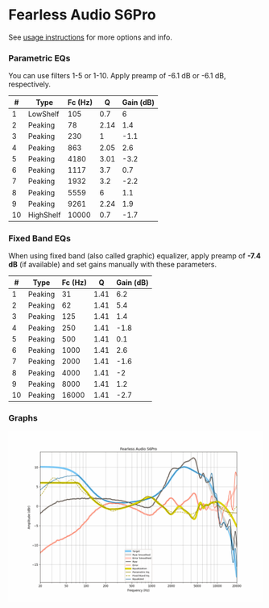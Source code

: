 # Fearless Audio S6Pro
See [usage instructions](https://github.com/jaakkopasanen/AutoEq#usage) for more options and info.

### Parametric EQs
You can use filters 1-5 or 1-10. Apply preamp of -6.1 dB or -6.1 dB, respectively.

|   # | Type      |   Fc (Hz) |    Q |   Gain (dB) |
|-----|-----------|-----------|------|-------------|
|   1 | LowShelf  |       105 | 0.7  |         6   |
|   2 | Peaking   |        78 | 2.14 |         1.4 |
|   3 | Peaking   |       230 | 1    |        -1.1 |
|   4 | Peaking   |       863 | 2.05 |         2.6 |
|   5 | Peaking   |      4180 | 3.01 |        -3.2 |
|   6 | Peaking   |      1117 | 3.7  |         0.7 |
|   7 | Peaking   |      1932 | 3.2  |        -2.2 |
|   8 | Peaking   |      5559 | 6    |         1.1 |
|   9 | Peaking   |      9261 | 2.24 |         1.9 |
|  10 | HighShelf |     10000 | 0.7  |        -1.7 |

### Fixed Band EQs
When using fixed band (also called graphic) equalizer, apply preamp of **-7.4 dB** (if available) and set gains manually with these parameters.

|   # | Type    |   Fc (Hz) |    Q |   Gain (dB) |
|-----|---------|-----------|------|-------------|
|   1 | Peaking |        31 | 1.41 |         6.2 |
|   2 | Peaking |        62 | 1.41 |         5.4 |
|   3 | Peaking |       125 | 1.41 |         1.4 |
|   4 | Peaking |       250 | 1.41 |        -1.8 |
|   5 | Peaking |       500 | 1.41 |         0.1 |
|   6 | Peaking |      1000 | 1.41 |         2.6 |
|   7 | Peaking |      2000 | 1.41 |        -1.6 |
|   8 | Peaking |      4000 | 1.41 |        -2   |
|   9 | Peaking |      8000 | 1.41 |         1.2 |
|  10 | Peaking |     16000 | 1.41 |        -2.7 |

### Graphs
![](./Fearless%20Audio%20S6Pro.png)
